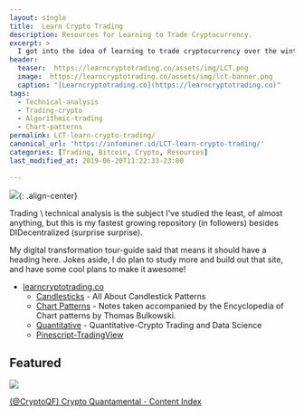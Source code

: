 ```yaml
---
layout: single
title:  Learn Crypto Trading
description: Resources for Learning to Trade Cryptocurrency.
excerpt: >
  I got into the idea of learning to trade cryptocurrency over the winter. Instead, I learned to create websites via github pages, but this resource is my fastest growing in popularity.
header:
  teaser:  https://learncryptotrading.co/assets/img/LCT.png
  image:  https://learncryptotrading.co/assets/img/lct-banner.png
  caption: "[Learncryptotrading.co](https://learncryptotrading.co)"
tags: 
  - Technical-analysis
  - Trading-crypto
  - Algorithmic-trading
  - Chart-patterns
permalink: LCT-learn-crypto-trading/
canonical_url: 'https://infominer.id/LCT-learn-crypto-trading/'
categories: [Trading, Bitcoin, Crypto, Resources]
last_modified_at: 2019-06-20T11:22:33-23:00

---
```


![](https://learncryptotrading.co/assets/img/LCT.png){: .align-center}

Trading \ technical analysis is the subject I've studied the least, of almost anything, but this is my fastest growing repository (in followers) besides DIDecentralized (surprise surprise). 

My digital transformation tour-guide said that means it should have a heading here. Jokes aside, I do plan to study more and build out that site, and have some cool plans to make it awesome!

* <a href="https://learncryptotrading.co">learncryptotrading.co</a> 
  * [Candlesticks](https://learncryptotrading.co/candlesticks/) - All About Candlestick Patterns
  * [Chart Patterns](https://learncryptotrading.co/chart-patterns/) - Notes taken accompanied by the Encyclopedia of Chart patterns by Thomas Bulkowski.
  * [Quantitative](https://learncryptotrading.co/quant/) - Quantitative-Crypto Trading and Data Science
  * [Pinescript-TradingView](https://learncryptotrading.co/pinescript/)

## Featured

[![](https://i.imgur.com/didpz0S.png)](https://learncryptotrading.co/cryptoqf/)

[(@CryptoQF) Crypto Quantamental - Content Index](https://learncryptotrading.co/cryptoqf/)